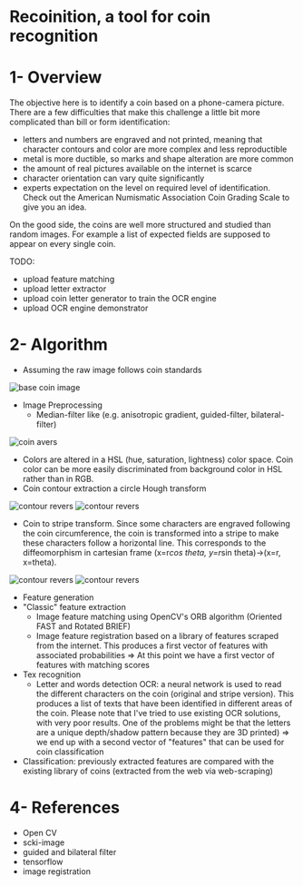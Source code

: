 # Recoinition, a tool for coin recognition

# 1- Overview
The objective here is to identify a coin based on a phone-camera picture. There are a few difficulties that make this challenge a little bit more complicated than bill or form identification:
* letters and numbers are engraved and not printed, meaning that character contours and color are more complex and less reproductible
* metal is more ductible, so marks and shape alteration are more common
* the amount of real pictures available on the internet is scarce
* character orientation can vary quite significantly
* experts expectation on the level on required level of identification. Check out the American Numismatic Association Coin Grading Scale to give you an idea.

On the good side, the coins are well more structured and studied than random images. For example a list of expected fields are supposed to appear on every single coin.

TODO:
* upload feature matching
* upload letter extractor
* upload coin letter generator to train the OCR engine
* upload OCR engine demonstrator

# 2- Algorithm
* Assuming the raw image follows coin standards

![base coin image](https://github.com/GreenIron/Recoinition/blob/master/Examples/1) 
* Image Preprocessing
  * Median-filter like (e.g. anisotropic gradient, guided-filter, bilateral-filter)
  
![coin avers](https://github.com/GreenIron/Recoinition/blob/master/Examples/5)
  * Colors are altered in a HSL (hue, saturation, lightness) color space. Coin color can be more easily discriminated from background color in HSL rather than in RGB.
  * Coin contour extraction a circle Hough transform
  
 ![contour revers](https://github.com/GreenIron/Recoinition/blob/master/Examples/2)
![contour revers](https://github.com/GreenIron/Recoinition/blob/master/Examples/3)
  * Coin to stripe transform. Since some characters are engraved following the coin circumference, the coin is transformed into a stripe to make these characters follow a horizontal line. This corresponds to the diffeomorphism in cartesian frame (x=r*cos theta, y=r*sin theta)->(x=r, x=theta).
  
![contour revers](https://github.com/GreenIron/Recoinition/blob/master/Examples/6)
![contour revers](https://github.com/GreenIron/Recoinition/blob/master/Examples/7)
* Feature generation
 * "Classic" feature extraction
   * Image feature matching using OpenCV's ORB algorithm (Oriented FAST and Rotated BRIEF)
   * Image feature registration based on a library of features scraped from the internet. This produces a first vector of features with associated probabilities
   => At this point we have a first vector of features with matching scores
* Tex recognition
   * Letter and words detection
    OCR: a neural network is used to read the different characters on the coin (original and stripe version). This produces a list of texts that have been identified in different areas of the coin. Please note that I've tried to use existing OCR solutions, with very poor results. One of the problems might be that the letters are a unique depth/shadow pattern because they are 3D printed)
 => we end up with a second vector of "features" that can be used for coin classification
* Classification: previously extracted features are compared with the existing library of coins (extracted from the web via web-scraping) 

# 4- References
* Open CV
* scki-image 
* guided and bilateral filter
* tensorflow
* image registration

